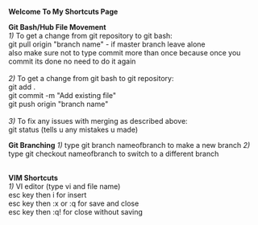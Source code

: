 **Welcome To My Shortcuts Page**

**Git Bash/Hub File Movement** <br />
*1)* To get a change from git repository to git bash:  <br />
git pull origin "branch name" - if master branch leave alone <br />
also make sure not to type commit more than once because once you commit its done no need to do it again<br />
<br />
*2)* To get a change from git bash to git repository:<br />
git add .<br />
git commit -m "Add existing file"<br />
git push origin "branch name"<br />
<br />
*3)* To fix any issues with merging as described above:<br />
git status (tells u any mistakes u made) <br />

**Git Branching**
*1)* type git branch nameofbranch to make a new branch
*2)* type git checkout nameofbranch to switch to a different branch

<br />**VIM Shortcuts** <br />
*1)* VI editor (type vi and file name)<br />
esc key then i for insert<br />
esc key then :x or :q for save and close<br />
esc key then :q! for close without saving <br />
